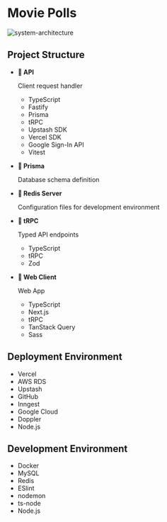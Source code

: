 # Movie Polls

![system-architecture](https://github.com/edwinsoftwaredev/movie-polls-fastify-nextjs/assets/12868992/5ade7c84-d111-4d30-bdbf-dc2394ac39a6)

## Project Structure

- **📁 API**

  Client request handler

  - TypeScript
  - Fastify
  - Prisma
  - tRPC
  - Upstash SDK
  - Vercel SDK
  - Google Sign-In API
  - Vitest

- **📁 Prisma**

  Database schema definition

- **📁 Redis Server**

  Configuration files for development environment

- **📁 tRPC**

  Typed API endpoints

  - TypeScript
  - tRPC
  - Zod

- **📁 Web Client**

  Web App

  - TypeScript
  - Next.js
  - tRPC
  - TanStack Query
  - Sass

## Deployment Environment

- Vercel
- AWS RDS
- Upstash
- GitHub
- Inngest
- Google Cloud
- Doppler
- Node.js

## Development Environment

- Docker
- MySQL
- Redis
- ESlint
- nodemon
- ts-node
- Node.js
